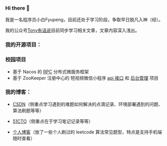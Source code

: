 ### Hi there 👋

我是一名程序员小白Fyupeng，目前还处于学习阶段，争取早日脱凡入神（经）。

我的公众号[Tony有话说](https://yupeng-tuchuang.oss-cn-shenzhen.aliyuncs.com/image-20220619165119970.png)目前同步学习相关文章，文章内容深入浅出。

### 我的开源项目：
### 校园项目
- 基于 Nacos 的 [RPC](https://github.com/Fyupeng/rpc-netty-framework) 分布式微服务框架
- 基于 ZooKeeper 注册中心的 短视频微信小程序 [api 接口](https://github.com/Fyupeng/tony-videos-dev) 和 [后台管理]() 项目


### 我的博客：

- [CSDN](https://blog.csdn.net/F15217283411)（侧重点学习遇到的难题如何解决的点滴记录、环境部署遇到的问题、算法刷题等等）

- [51CTO](https://blog.51cto.com/fyphome)（侧重点在于学习笔记记录等等）

- [个人博客](http://120.76.217.185:8080/classfication)（放了一些个人刷过的 leetcode 算法常见题型，特点是支持手机端随时查看）

